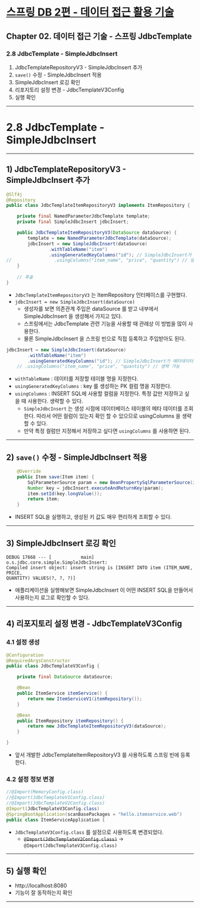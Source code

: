 # <a href = "../README.md" target="_blank">스프링 DB 2편 - 데이터 접근 활용 기술</a>
## Chapter 02. 데이터 접근 기술 - 스프링 JdbcTemplate
### 2.8 JdbcTemplate - SimpleJdbcInsert
1) JdbcTemplateRepositoryV3 - SimpleJdbcInsert 추가
2) `save()` 수정 - SimpleJdbcInsert 적용
3) SimpleJdbcInsert 로깅 확인
4) 리포지토리 설정 변경 - JdbcTemplateV3Config
5) 실행 확인
---

# 2.8 JdbcTemplate - SimpleJdbcInsert

---

## 1) JdbcTemplateRepositoryV3 - SimpleJdbcInsert 추가
```java
@Slf4j
@Repository
public class JdbcTemplateItemRepositoryV3 implements ItemRepository {

    private final NamedParameterJdbcTemplate template;
    private final SimpleJdbcInsert jdbcInsert;

    public JdbcTemplateItemRepositoryV3(DataSource dataSource) {
        template = new NamedParameterJdbcTemplate(dataSource);
        jdbcInsert = new SimpleJdbcInsert(dataSource)
                .withTableName("item")
                .usingGeneratedKeyColumns("id"); // SimpleJdbcInsert가 메타데이터를 읽을 수 있기 때문에
//                .usingColumns("item_name", "price", "quantity") // 생략 가능
    }
    
    // 후술
}
```
- `JdbcTemplateItemRepositoryV3` 는 ItemRepository 인터페이스를 구현했다.
- `jdbcInsert = new SimpleJdbcInsert(dataSource)`
  - 생성자를 보면 의존관계 주입은 dataSource 를 받고 내부에서 SimpleJdbcInsert 을 생성해서 가지고 있다.
  - 스프링에서는 JdbcTemplate 관련 기능을 사용할 때 관례상 이 방법을 많이 사용한다.
  - 물론 SimpleJdbcInsert 을 스프링 빈으로 직접 등록하고 주입받아도 된다.
```java
jdbcInsert = new SimpleJdbcInsert(dataSource)
        .withTableName("item")
        .usingGeneratedKeyColumns("id"); // SimpleJdbcInsert가 메타데이터를 읽을 수 있기 때문에
    // .usingColumns("item_name", "price", "quantity") // 생략 가능
```
- `withTableName` : 데이터를 저장할 테이블 명을 지정한다.
- `usingGeneratedKeyColumns` : key 를 생성하는 PK 컬럼 명을 지정한다.
- `usingColumns` : INSERT SQL에 사용할 컬럼을 지정한다. 특정 값만 저장하고 싶을 때 사용한다. 생략할 수 있다.
  - `SimpleJdbcInsert` 는 생성 시점에 데이터베이스 테이블의 메타 데이터를 조회한다. 따라서 어떤 컬럼이 있는지 확인 할 수 있으므로 usingColumns 을 생략할 수 있다.
  - 만약 특정 컬럼만 지정해서 저장하고 싶다면 `usingColumns` 를 사용하면 된다.

---

## 2) `save()` 수정 - SimpleJdbcInsert 적용
```java
    @Override
    public Item save(Item item) {
        SqlParameterSource param = new BeanPropertySqlParameterSource(item);
        Number key = jdbcInsert.executeAndReturnKey(param);
        item.setId(key.longValue());
        return item;
    }
```
- INSERT SQL을 실행하고, 생성된 키 값도 매우 편리하게 조회할 수 있다.

---

## 3) SimpleJdbcInsert 로깅 확인
```shell
DEBUG 17668 --- [           main] o.s.jdbc.core.simple.SimpleJdbcInsert:
Compiled insert object: insert string is [INSERT INTO item (ITEM_NAME, PRICE,
QUANTITY) VALUES(?, ?, ?)]
```
- 애플리케이션을 실행해보면 SimpleJdbcInsert 이 어떤 INSERT SQL을 만들어서 사용하는지 로그로 확인할 수 있다.

---

## 4) 리포지토리 설정 변경 - JdbcTemplateV3Config
### 4.1 설정 생성
```java
@Configuration
@RequiredArgsConstructor
public class JdbcTemplateV3Config {

    private final DataSource dataSource;

    @Bean
    public ItemService itemService() {
        return new ItemServiceV1(itemRepository());
    }

    @Bean
    public ItemRepository itemRepository() {
        return new JdbcTemplateItemRepositoryV3(dataSource);
    }

}
```
- 앞서 개발한 JdbcTemplateItemRepositoryV3 를 사용하도록 스프링 빈에 등록한다.

### 4.2 설정 정보 변경
```java
//@Import(MemoryConfig.class)
//@Import(JdbcTemplateV1Config.class)
//@Import(JdbcTemplateV2Config.class)
@Import(JdbcTemplateV3Config.class)
@SpringBootApplication(scanBasePackages = "hello.itemservice.web")
public class ItemServiceApplication {
```
- `JdbcTemplateV3Config.class` 를 설정으로 사용하도록 변경되었다.
  - ~~`@Import(JdbcTemplateV2Config.class)`~~ → `@Import(JdbcTemplateV3Config.class)`

---

## 5) 실행 확인
- http://localhost:8080
- 기능이 잘 동작하는지 확인

---
